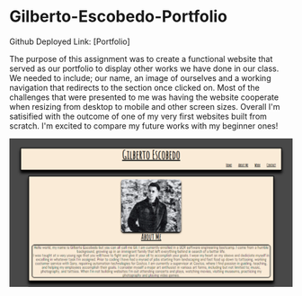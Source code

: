 # Gilberto-Escobedo-Portfolio
Github Deployed Link: [Portfolio]

The purpose of this assignment was to create a functional website that served as our portfolio to display other works we have done in our class. We needed to include; our name, an image of ourselves and a working navigation that redirects to the section once clicked on. Most of the challenges that were presented to me was having the website cooperate when resizing from desktop to mobile and other screen sizes. Overall I'm satisified with the outcome of one of my very first websites built from scratch. I'm excited to compare my future works with my beginner ones!

[My Portfolio]: https://n7-gil.github.io/Gilberto-Escobedo-Portfolio/

![Screenshot of completed web page.](./assets/images/preview.PNG)
